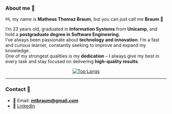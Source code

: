 ### About me :thought_balloon: 

Hi, my name is **Matheus Thomaz Braum**, but you can just call me **Braum** 👋  

I’m 23 years old, graduated in **Information Systems** from **Unicamp**, and hold a **postgraduate degree in Software Engineering**.  
I’ve always been passionate about **technology and innovation**. I’m a fast and curious learner, constantly seeking to improve and expand my knowledge.  
One of my strongest qualities is my **dedication** – I always give my best in every task and stay focused on delivering **high-quality results**.  

<!-- </br> -->

<!-- <div align="center">
  <img src="https://user-images.githubusercontent.com/85642694/121788834-0e9bca80-cba7-11eb-92b8-2be55d53ccb1.png" alt="megithub" width="250"/>
</div> -->

<!-- </br> -->

<div align="center">

[![Top Langs](https://github-readme-stats.vercel.app/api/top-langs/?username=ThBraum&layout=compact&langs_count=8&theme=dracula&hide=html,css)](https://github.com/anuraghazra/github-readme-stats)

</div>

---

### Contact :iphone:

- 📧 Email: **mtbraum@gmail.com**  
- 💼 [LinkedIn](https://www.linkedin.com/in/matheus-thomaz-braum/)  

<!---
ThBraum/ThBraum is a ✨ special ✨ repository because its `README.md` (this file) appears on your GitHub profile.
You can click the Preview link to take a look at your changes.
--->
